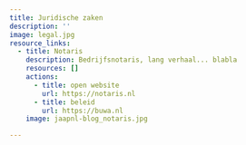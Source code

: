 ```yaml
---
title: Juridische zaken
description: ''
image: legal.jpg
resource_links:
  - title: Notaris
    description: Bedrijfsnotaris, lang verhaal... blabla
    resources: []
    actions:
      - title: open website
        url: https://notaris.nl
      - title: beleid
        url: https://buwa.nl
    image: jaapnl-blog_notaris.jpg

---
```








